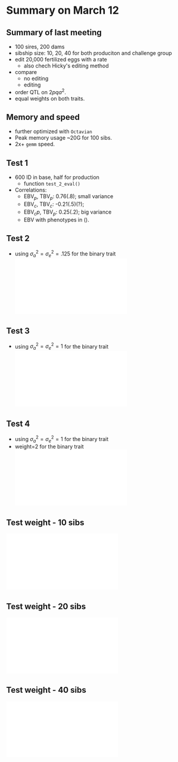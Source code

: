 # Summary on March 12
## Summary of last meeting
- 100 sires, 200 dams
- sibship size: 10, 20, 40 for both produciton and challenge group
- edit 20,000 fertilized eggs with a rate
  * also chech Hicky's editing method
- compare
  * no editing
  * editing
- order QTL on $2pqa^2$.
- equal weights on both traits.

## Memory and speed
- further optimized with `Octavian`
- Peak memory usage ~20G for 100 sibs.
- 2x+ `gemm` speed. 

## Test 1
- 600 ID in base, half for production
  - function `test_2_eval()`
- Correlations:
  - EBV$_p$, TBV$_p$: 0.76(.8); small variance
  - EBV$_c$, TBV$_c$: -0.21(.5)(?);
  - EBV$_cp$, TBV$_p$: 0.25(.2); big variance
  - EBV with phenotypes in ().

## Test 2
- using $\sigma_a^2=\sigma_e^2=.125$ for the binary trait
![Selection test 1](fig/brd-1.pdf)

## Test 3
- using $\sigma_a^2=\sigma_e^2=1$ for the binary trait
![Selection test 2](fig/brd-2.pdf)

## Test 4
- using $\sigma_a^2=\sigma_e^2=1$ for the binary trait
- weight=2 for the binary trait
![Selection test 2](fig/brd-2.pdf)

## Test weight - 10 sibs
![10 sibs](fig/sib-10.pdf)

## Test weight - 20 sibs
![20 sibs](fig/sib-20.pdf)

## Test weight - 40 sibs
![40 sibs](fig/sib-40.pdf)
